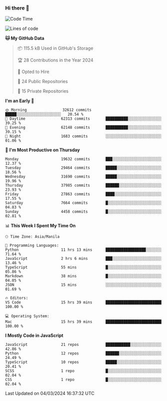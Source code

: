 ### Hi there 👋

<!--START_SECTION:waka-->
![Code Time](http://img.shields.io/badge/Code%20Time-596%20hrs%2035%20mins-blue)

![Lines of code](https://img.shields.io/badge/From%20Hello%20World%20I%27ve%20Written-63.1%20million%20lines%20of%20code-blue)

**🐱 My GitHub Data** 

> 📦 115.5 kB Used in GitHub's Storage 
 > 
> 🏆 28 Contributions in the Year 2024
 > 
> 💼 Opted to Hire
 > 
> 📜 24 Public Repositories 
 > 
> 🔑 15 Private Repositories 
 > 
**I'm an Early 🐤** 

```text
🌞 Morning                32612 commits       █████░░░░░░░░░░░░░░░░░░░░   20.54 % 
🌆 Daytime                62313 commits       ██████████░░░░░░░░░░░░░░░   39.25 % 
🌃 Evening                62148 commits       ██████████░░░░░░░░░░░░░░░   39.15 % 
🌙 Night                  1683 commits        ░░░░░░░░░░░░░░░░░░░░░░░░░   01.06 % 
```
📅 **I'm Most Productive on Thursday** 

```text
Monday                   19632 commits       ███░░░░░░░░░░░░░░░░░░░░░░   12.37 % 
Tuesday                  29464 commits       █████░░░░░░░░░░░░░░░░░░░░   18.56 % 
Wednesday                31690 commits       █████░░░░░░░░░░░░░░░░░░░░   19.96 % 
Thursday                 37985 commits       ██████░░░░░░░░░░░░░░░░░░░   23.93 % 
Friday                   27863 commits       ████░░░░░░░░░░░░░░░░░░░░░   17.55 % 
Saturday                 7664 commits        █░░░░░░░░░░░░░░░░░░░░░░░░   04.83 % 
Sunday                   4458 commits        █░░░░░░░░░░░░░░░░░░░░░░░░   02.81 % 
```


📊 **This Week I Spent My Time On** 

```text
🕑︎ Time Zone: Asia/Manila

💬 Programming Languages: 
Python                   11 hrs 13 mins      ██████████████████░░░░░░░   71.64 % 
JavaScript               2 hrs 6 mins        ███░░░░░░░░░░░░░░░░░░░░░░   13.46 % 
TypeScript               55 mins             █░░░░░░░░░░░░░░░░░░░░░░░░   05.86 % 
Markdown                 38 mins             █░░░░░░░░░░░░░░░░░░░░░░░░   04.05 % 
JSON                     15 mins             ░░░░░░░░░░░░░░░░░░░░░░░░░   01.69 % 

🔥 Editors: 
VS Code                  15 hrs 39 mins      █████████████████████████   100.00 % 

💻 Operating System: 
Mac                      15 hrs 39 mins      █████████████████████████   100.00 % 
```

**I Mostly Code in JavaScript** 

```text
JavaScript               21 repos            ███████████░░░░░░░░░░░░░░   42.86 % 
Python                   12 repos            ██████░░░░░░░░░░░░░░░░░░░   24.49 % 
TypeScript               10 repos            █████░░░░░░░░░░░░░░░░░░░░   20.41 % 
SCSS                     1 repo              █░░░░░░░░░░░░░░░░░░░░░░░░   02.04 % 
CSS                      1 repo              █░░░░░░░░░░░░░░░░░░░░░░░░   02.04 % 
```




 Last Updated on 04/03/2024 16:37:32 UTC
<!--END_SECTION:waka-->
